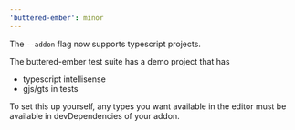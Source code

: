 ```yaml
---
'buttered-ember': minor
---
```


The `--addon` flag now supports typescript projects.

The buttered-ember test suite has a demo project that has

- typescript intellisense
- gjs/gts in tests

To set this up yourself, any types you want available in the editor
must be available in devDependencies of your addon.
